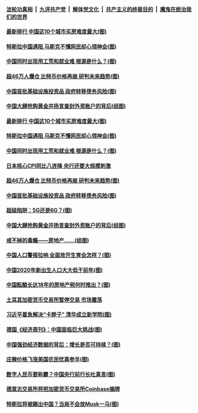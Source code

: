 ####  [法轮功真相](../../../../basic/blob/master/README.md?t=04240932) &nbsp;|&nbsp; [九评共产党](../../../../9ping.md/blob/master/README.md?t=04240932) &nbsp;|&nbsp; [解体党文化](../../../../jtdwh.md/blob/master/README.md?t=04240932)  &nbsp;|&nbsp; [共产主义的终极目的](../../../../gczydzjmd.md/blob/master/README.md?t=04240932) &nbsp;|&nbsp; [魔鬼在统治我们的世界](../../../../mgztzwmdsj.md/blob/master/README.md?t=04240932) 

#### [最新排行 中国这10个城市买房难度最大(图)](../pages/p5/969698.md?t=04240932) 

#### [特斯拉中国遇阻 马斯克不懂网民却心领神会(图)](../pages/p5/969717.md?t=04240932) 

#### [中国同时出现用工荒和就业难 根源是什么？(图)](../pages/p5/969679.md?t=04240932) 

#### [超46万人爆仓 比特币价格再崩 研判未来趋势(图)](../pages/p5/969676.md?t=04240932) 

#### [中国首批基础设施投资品 政府转移债务风险(图)](../pages/p5/969667.md?t=04240932) 

#### [中国大肆抢购黄金并扬言查封外资账户的背后(组图)](../pages/p5/969604.md?t=04240932) 

#### [最新排行 中国这10个城市买房难度最大(图)](../pages/p5/969698.md?t=04240932) 

#### [特斯拉中国遇阻 马斯克不懂网民却心领神会(图)](../pages/p5/969717.md?t=04240932) 

#### [中国同时出现用工荒和就业难 根源是什么？(图)](../pages/p5/969679.md?t=04240932) 

#### [日本核心CPI同比八连降 央行还要大规模刺激](../pages/p5/969678.md?t=04240932) 

#### [超46万人爆仓 比特币价格再崩 研判未来趋势(图)](../pages/p5/969676.md?t=04240932) 

#### [中国首批基础设施投资品 政府转移债务风险(图)](../pages/p5/969667.md?t=04240932) 

#### [超级陷阱：5G还是6G？(图)](../pages/p5/969614.md?t=04240932) 

#### [中国大肆抢购黄金并扬言查封外资账户的背后(组图)](../pages/p5/969604.md?t=04240932) 

#### [戒不掉的毒瘾——房地产……(组图)](../pages/p5/969597.md?t=04240932) 

#### [中国人口警报拉响 全面放开生育会怎样？(图)](../pages/p5/969575.md?t=04240932) 

#### [中国2020年新出生人口大大低于前年(图)](../pages/p5/969596.md?t=04240932) 

#### [中国酝酿长达18年的房地产税何时推出？(图)](../pages/p5/969557.md?t=04240932) 

#### [土耳其加密货币交易所暂停交易 市场震荡](../pages/p5/969543.md?t=04240932) 

#### [习近平着急解决“卡脖子” 清华成立新学院(图)](../pages/p5/969539.md?t=04240932) 

#### [德国《经济周刊》：中国面临巨大挑战(图)](../pages/p5/969512.md?t=04240932) 

#### [中国强劲经济数据的背后：增长是否可持续？(图)](../pages/p5/969504.md?t=04240932) 

#### [庄稼价格飞涨美国农民忧喜参半(图)](../pages/p5/969492.md?t=04240932) 

#### [数字人民币要称霸？中国央行前行长吐真言(图)](../pages/p5/969483.md?t=04240932) 

#### [德意志交易所将把加密货币交易所Coinbase摘牌](../pages/p5/969455.md?t=04240932) 

#### [特斯拉将被踢出中国？当局不会放Musk一马(图)](../pages/p5/969446.md?t=04240932) 

